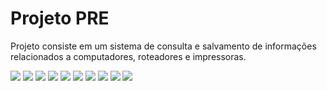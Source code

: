 <h1>Projeto PRE</h1>
<p>Projeto consiste em um sistema de consulta e salvamento de informações relacionados a computadores, roteadores e impressoras.</p>

<img src='https://i.imgur.com/wjOkCdY.png'>
<img src='https://i.imgur.com/coLOLfR.png'>
<img src='https://i.imgur.com/lFL7AhX.png'>
<img src='https://i.imgur.com/WtfGyOA.png'>
<img src='https://i.imgur.com/Ky5HNlv.png'>
<img src='https://i.imgur.com/ixamULw.png'>
<img src='https://i.imgur.com/izwJ2j0.png'>
<img src='https://i.imgur.com/oRDc7BS.png'>
<img src='https://i.imgur.com/5TzKvVx.png'>
<img src='https://i.imgur.com/Svc6QnJ.png'>

